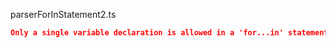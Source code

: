 parserForInStatement2.ts
```json
Only a single variable declaration is allowed in a 'for...in' statement.
```
